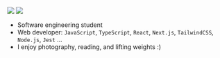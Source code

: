 [<img src="https://img.shields.io/badge/linkedin-%230077B5.svg?&style=for-the-badge&logo=linkedin&logoColor=white" />](https://www.linkedin.com/in/pedroviniciusn/)
[<img src="https://img.shields.io/badge/instagram-%2312100E.svg?&style=for-the-badge&logo=instagram&color=405DE6" />](https://www.instagram.com/pedroviniciusn_/) 

- Software engineering student 
- Web developer: `JavaScript`, `TypeScript`, `React`, `Next.js`, `TailwindCSS`, `Node.js`, `Jest` ...
- I enjoy photography, reading, and lifting weights :)
